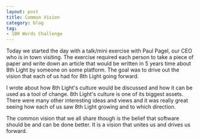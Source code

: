 ```yaml
---
layout: post
title: Common Vision
category: blog
tag:
- 100 Words Challenge
---
```

Today we started the day with a talk/mini exercise with Paul Pagel, our CEO who is in town visiting. The exercise required each person to take a piece of paper and write down an article that would be written in 5 years time about 8th Light by someone on some platform. The goal was to drive out the vision that each of us had for 8th Light going forward.

I wrote about how 8th Light's culture would be discussed and how it can be used as a tool of change. 8th Light's culture is one of its biggest assets. There were many other interesting ideas and views and it was really great seeing how each of us saw 8th Light growing and to which direction.

The common vision that we all share though is the belief that software should be and can be done better. It is a vision that unites us and drives us forward.
